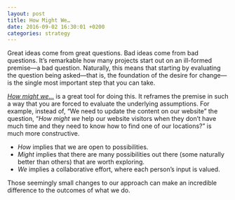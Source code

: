 ```yaml
---
layout: post
title: How Might We…
date: 2016-09-02 16:30:01 +0200
categories: strategy
---
```


Great ideas come from great questions. Bad ideas come from bad questions. It’s remarkable how many projects start out on an ill-formed premise—a bad question. Naturally, this means that starting by evaluating the question being asked—that is, the foundation of the desire for change—is the single most important step that you can take. 

[*How might we…*](http://dschool.stanford.edu/wp-content/uploads/2012/05/hmw-methodcard.pdf) is a great tool for doing this. It reframes the premise in such a way that you are forced to evaluate the underlying assumptions. For example, instead of, “We need to update the content on our website” the question, “*How might we* help our website visitors when they don’t have much time and they need to know how to find one of our locations?” is much more constructive.

- *How* implies that we are open to possibilities. 
- *Might* implies that there are many possibilities out there (some naturally better than others) that are worth exploring.
- *We* implies a collaborative effort, where each person’s input is valued.

Those seemingly small changes to our approach can make an incredible difference to the outcomes of what we do.

